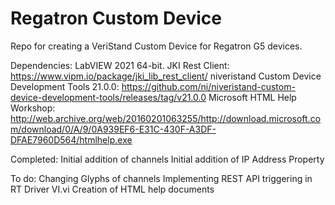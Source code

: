 # Regatron Custom Device
 Repo for creating a VeriStand Custom Device for Regatron G5 devices.

Dependencies:
LabVIEW 2021 64-bit.
JKI Rest Client: https://www.vipm.io/package/jki_lib_rest_client/
niveristand Custom Device Development Tools 21.0.0: https://github.com/ni/niveristand-custom-device-development-tools/releases/tag/v21.0.0
Microsoft HTML Help Workshop: http://web.archive.org/web/20160201063255/http://download.microsoft.com/download/0/A/9/0A939EF6-E31C-430F-A3DF-DFAE7960D564/htmlhelp.exe

Completed:
Initial addition of channels
Initial addition of IP Address Property

To do:
Changing Glyphs of channels
Implementing REST API triggering in RT Driver VI.vi
Creation of HTML help documents
